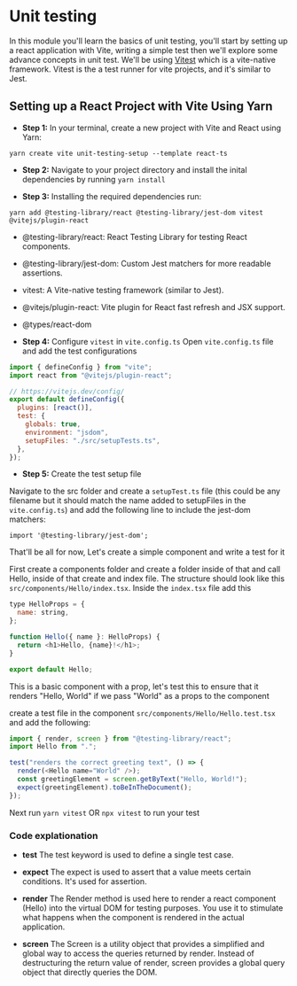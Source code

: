 # Unit testing

In this module you'll learn the basics of unit testing, you'll start by setting up a react application with Vite, writing a simple test then we'll explore some advance concepts in unit test. We'll be using [Vitest](https://vitest.dev/) which is a vite-native framework. Vitest is the a test runner for vite projects, and it's similar to Jest.

## Setting up a React Project with Vite Using Yarn

- **Step 1:** In your terminal, create a new project with Vite and React using Yarn:

`yarn create vite unit-testing-setup --template react-ts`

- **Step 2:** Navigate to your project directory and install the inital dependencies by running `yarn install`

- **Step 3:** Installing the required dependencies run:

`yarn add @testing-library/react @testing-library/jest-dom vitest @vitejs/plugin-react`

- @testing-library/react: React Testing Library for testing React components.
- @testing-library/jest-dom: Custom Jest matchers for more readable assertions.
- vitest: A Vite-native testing framework (similar to Jest).
- @vitejs/plugin-react: Vite plugin for React fast refresh and JSX support.
- @types/react-dom

- **Step 4:** Configure `vitest` in `vite.config.ts`
  Open `vite.config.ts` file and add the test configurations

```js
import { defineConfig } from "vite";
import react from "@vitejs/plugin-react";

// https://vitejs.dev/config/
export default defineConfig({
  plugins: [react()],
  test: {
    globals: true,
    environment: "jsdom",
    setupFiles: "./src/setupTests.ts",
  },
});
```

- **Step 5:** Create the test setup file

Navigate to the src folder and create a `setupTest.ts` file (this could be any filename but it should match the name added to setupFiles in the `vite.config.ts`) and add the following line to include the jest-dom matchers:

`import '@testing-library/jest-dom';`

That'll be all for now, Let's create a simple component and write a test for it

First create a components folder and create a folder inside of that and call Hello, inside of that create and index file. The structure should look like this `src/components/Hello/index.tsx`. Inside the `index.tsx` file add this

```js
type HelloProps = {
  name: string,
};

function Hello({ name }: HelloProps) {
  return <h1>Hello, {name}!</h1>;
}

export default Hello;
```

This is a basic component with a prop, let's test this to ensure that it renders "Hello, World" if we pass "World" as a props to the component

create a test file in the component `src/components/Hello/Hello.test.tsx` and add the following:

```js
import { render, screen } from "@testing-library/react";
import Hello from ".";

test("renders the correct greeting text", () => {
  render(<Hello name="World" />);
  const greetingElement = screen.getByText("Hello, World!");
  expect(greetingElement).toBeInTheDocument();
});
```

Next run `yarn vitest` OR `npx vitest` to run your test

### Code explationation

- **test** The test keyword is used to define a single test case.

- **expect** The expect is used to assert that a value meets certain conditions. It's used for assertion.

- **render** The Render method is used here to render a react component (Hello) into the virtual DOM for testing purposes. You use it to stimulate what happens when the component is rendered in the actual application.

- **screen** The Screen is a utility object that provides a simplified and global way to access the queries returned by render. Instead of destructuring the return value of render, screen provides a global query object that directly queries the DOM.
